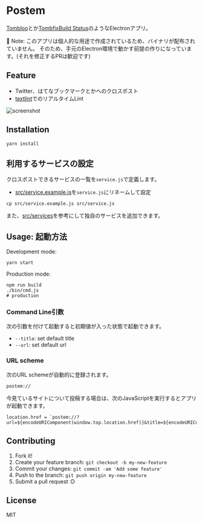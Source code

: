 # Postem

[Tombloo](https://github.com/to/tombloo)とか[TombfixBuild Status](https://github.com/tombfix/core)のようなElectronアプリ。

:memo: Note: このアプリは個人的な用途で作成されているため、バイナリが配布されていません。
そのため、手元のElectron環境で動かす前提の作りになっています。(それを修正するPRは歓迎です)

## Feature

- Twitter、はてなブックマークとかへのクロスポスト
- [textlint](https://github.com/textlint/textlint "textlint")でのリアルタイムLint

![screenshot](https://monosnap.com/file/9WtShAGiCilmCOLtuGEWnfphfpKndf.png)

## Installation

    yarn install

## 利用するサービスの設定

クロスポストできるサービスの一覧を`service.js`で定義します。

- [src/service.example.js](./src/service.example.js)を`service.js`にリネームして設定

```
cp src/service.example.js src/service.js
```

また、[src/services](./src/services)を参考にして独自のサービスを追加できます。

## Usage: 起動方法

Development mode:

    yarn start
    
Production mode:

    npm run build
    ./bin/cmd.js
    # production

### Command Line引数

次の引数を付けて起動すると初期値が入った状態で起動できます。

- `--title`: set default title
- `--url`:   set default url

### URL scheme

次のURL schemeが自動的に登録されます。

```
postem://
```

今見ているサイトについて投稿する場合は、次のJavaScriptを実行するとアプリが起動できます。

```
location.href = `postem://?url=${encodeURIComponent(window.top.location.href)}&title=${encodeURIComponent(window.top.document.title)}`
```

## Contributing

1. Fork it!
2. Create your feature branch: `git checkout -b my-new-feature`
3. Commit your changes: `git commit -am 'Add some feature'`
4. Push to the branch: `git push origin my-new-feature`
5. Submit a pull request :D

## License

MIT
